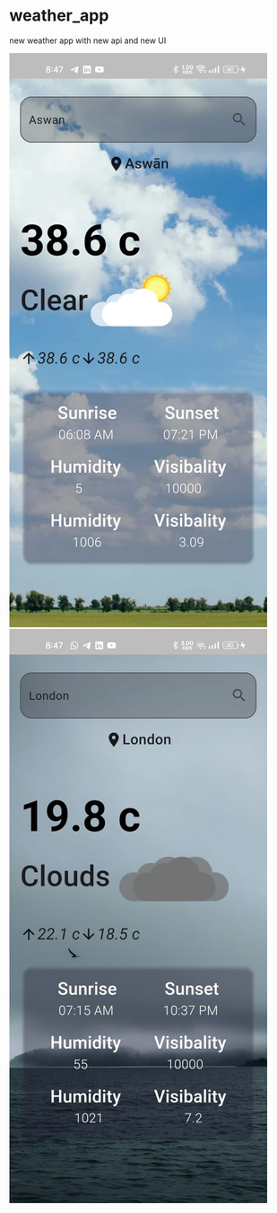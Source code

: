 # weather_app

new weather app with new api and new UI 


![alt text](<WhatsApp Image 2024-05-10 at 8.47.59 PM.jpeg>) ![alt text](<WhatsApp Image 2024-05-10 at 8.47.10 PM.jpeg>)